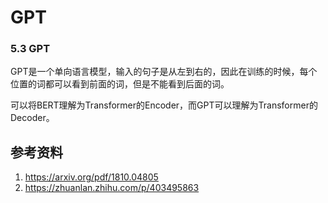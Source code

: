 # GPT

### 5.3 GPT

GPT是一个单向语言模型，输入的句子是从左到右的，因此在训练的时候，每个位置的词都可以看到前面的词，但是不能看到后面的词。

可以将BERT理解为Transformer的Encoder，而GPT可以理解为Transformer的Decoder。

## 参考资料

1. https://arxiv.org/pdf/1810.04805
2. https://zhuanlan.zhihu.com/p/403495863
